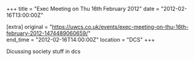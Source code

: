 +++
title = "Exec Meeting on Thu 16th February 2012"
date = "2012-02-16T13:00:00Z"

[extra]
original = "https://uwcs.co.uk/events/exec-meeting-on-thu-16th-february-2012-1474489060659/"    
end_time = "2012-02-16T14:00:00Z"
location = "DCS"
+++

Dicussing society stuff in dcs

